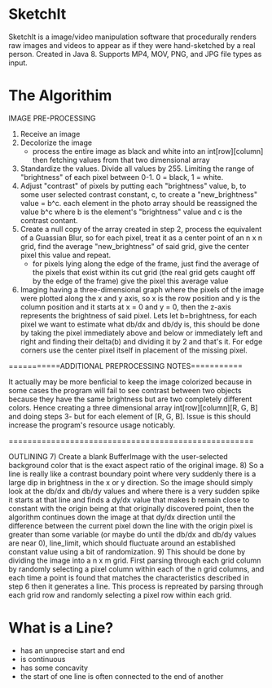 # SketchIt
SketchIt is a image/video manipulation software that procedurally renders raw images and videos to appear as if they were hand-sketched by a real person.
Created in Java 8. 
Supports MP4, MOV, PNG, and JPG file types as input.

# The Algorithim

IMAGE PRE-PROCESSING
1) Receive an image
2) Decolorize the image
	- process the entire image as black and white into an int[row][column] then fetching values from that two dimensional array
3) Standardize the values. Divide all values by 255. Limiting the range of "brightness" of each pixel between 0-1. 0 = black, 1 = white.
4) Adjust "contrast" of pixels by putting each "brightness" value, b, to some user selected contrast constant, c, to create a "new_brightness" value = b^c. each element in the photo array
   should be reassigned the value b^c where b is the element's "brightness" value and c is the contrast contant.
5) Create a null copy of the array created in step 2, process the equivalent of a Guassian Blur, so for each pixel, treat it as a center point of an n x n grid, find the average "new_brightness" of said grid, 
   give the center pixel this value and repeat.
	- for pixels lying along the edge of the frame, just find the average of the pixels that exist within its cut grid (the real grid gets caught off by the edge of the frame) 
	  give the pixel this average value
6) Imaging having a three-dimensional graph where the pixels of the image were plotted along the x and y axis, so x is the row position and y is the column position and it starts 
   at x = 0 and y = 0, then the z-axis represents the brightness of said pixel. Lets let b=brightness, for each pixel we want to estimate what db/dx and db/dy is, this should be done
   by taking the pixel immediately above and below or immediately left and right and finding their delta(b) and dividing it by 2 and that's it. For edge corners use the center pixel 
   itself in placement of the missing pixel. 

===========ADDITIONAL PREPROCESSING NOTES===========

It actually may be more benficial to keep the image colorized because in some cases the program will fail 
to see contrast between two objects because they have the same brightness but are two completely different
colors. Hence creating a three dimensional array int[row][column][R, G, B] and doing steps 3- but for each
element of [R, G, B]. Issue is this should increase the program's resource usage noticably.

====================================================


OUTLINING
7) Create a blank BufferImage with the user-selected background color that is the exact aspect ratio of the original image.
8) So a line is really like a contrast boundary point where very suddenly there is a large dip in brightness in the x or y direction. So the image should simply look at the db/dx and db/dy values 
   and where there is a very sudden spike it starts at that line and finds a dy/dx value that makes b remain close to constant with the origin being at that originally discovered point, then the 
   algorithm continues down the image at that dy/dx direction until the difference between the current pixel down the line with the origin pixel is greater than some variable (or maybe do until 
   the db/dx and db/dy values are near 0), line_limit, which should fluctuate around an established constant value using a bit of randomization.
9) This should be done by dividing the image into a n x m grid. First parsing through each grid column by randomly selecting a pixel column within each of the n grid columns, and each time a point 
   is found that matches the characteristics described in step 6 then it generates a line. This process is repreated by parsing through each grid row and randomly selecting a pixel row within each 
   grid.
   
# What is a Line?
- has an unprecise start and end
- is continuous
- has some concavity
- the start of one line is often connected to the end of another

